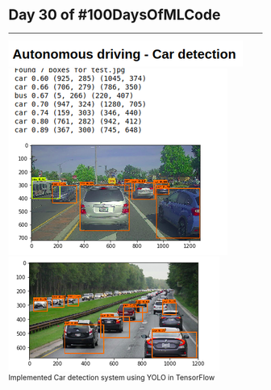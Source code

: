 # Day 30 of #100DaysOfMLCode
----

<img src='Car Detection.png'></img>
<img src=0.png></img>
<img src=1.png></img>
Implemented Car detection system using YOLO in TensorFlow